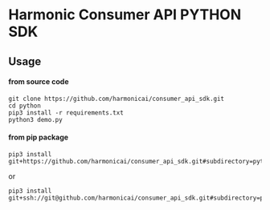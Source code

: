 # Harmonic Consumer API PYTHON SDK

## Usage

#### from source code
```
git clone https://github.com/harmonicai/consumer_api_sdk.git
cd python
pip3 install -r requirements.txt
python3 demo.py
```
#### from pip package
```
pip3 install git+https://github.com/harmonicai/consumer_api_sdk.git#subdirectory=python
```
or
```
pip3 install git+ssh://git@github.com/harmonicai/consumer_api_sdk.git#subdirectory=python
```

